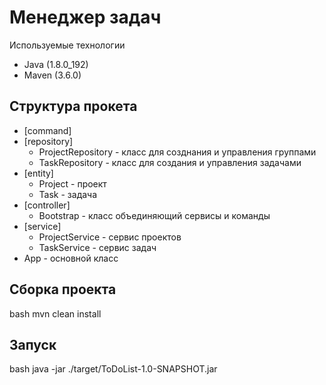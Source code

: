 # Менеджер задач

Используемые технологии 
* Java (1.8.0_192)
* Maven (3.6.0)

## Структура прокета
* [command]
* [repository]
  * ProjectRepository - класс для созднания и управления группами
  * TaskRepository - класс для создания и управления задачами
* [entity]
  * Project - проект
  * Task - задача
* [controller]
  * Bootstrap - класс объединяющий сервисы и команды 
* [service]
  * ProjectService - сервис проектов
  * TaskService - сервис задач
* App - основной класс 

## Сборка проекта
bash
 mvn clean install

 
## Запуск
bash
 java -jar ./target/ToDoList-1.0-SNAPSHOT.jar
